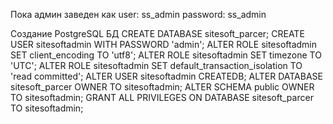 Пока админ заведен как
user: ss_admin
password: ss_admin

Создание PostgreSQL БД
CREATE DATABASE sitesoft_parcer;
CREATE USER sitesoftadmin WITH PASSWORD 'admin';
ALTER ROLE sitesoftadmin SET client_encoding TO 'utf8';
ALTER ROLE sitesoftadmin SET timezone TO 'UTC';
ALTER ROLE sitesoftadmin SET default_transaction_isolation TO 'read committed';
ALTER USER sitesoftadmin CREATEDB;
ALTER DATABASE sitesoft_parcer OWNER TO sitesoftadmin;
ALTER SCHEMA public OWNER TO sitesoftadmin;
GRANT ALL PRIVILEGES ON DATABASE sitesoft_parcer TO sitesoftadmin;
